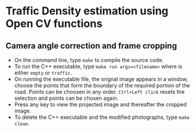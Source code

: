 # Traffic Density estimation using Open CV functions

## Camera angle correction and frame cropping

- On the command line, type `make` to compile the source code.
- To run the C++ executable, type `make run args=<filename>` where <filename> is either `empty` or `traffic`.
- On running the executable file, the orignal image appears in a window, choose the points that form the boundary of the required portion of the road. Points can be choosen in any order. `Ctrl+Left click` resets the selection and points can be chosen again.
- Press any key to view the projected image and thereafter the cropped image.
- To delete the C++ executable and the modified photographs, type `make clean`.



